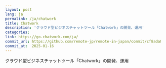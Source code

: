 ```yaml
---
layout: post
lang: ja
permalink: /ja/chatwork
title: Chatwork
description: 'クラウド型ビジネスチャットツール「Chatwork」の開発、運用'
categories: 
link: https://go.chatwork.com/ja/
commit_url: https://github.com/remote-jp/remote-in-japan/commit/cf8ada8eae0f29603e476cd235d4527e9ea268e4
commit_at:  2025-01-16
---
```


<p>クラウド型ビジネスチャットツール「Chatwork」の開発、運用</p>
